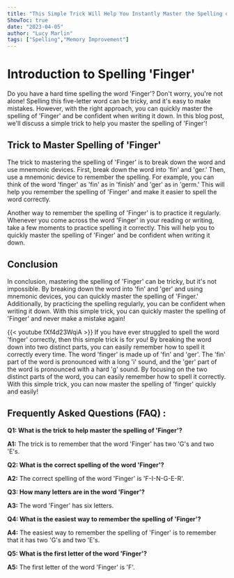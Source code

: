 ```yaml
---
title: "This Simple Trick Will Help You Instantly Master the Spelling of 'Finger'!"
ShowToc: true 
date: "2023-04-05"
author: "Lucy Marlin" 
tags: ["Spelling","Memory Improvement"]
---
```

# Introduction to Spelling 'Finger'

Do you have a hard time spelling the word 'Finger'? Don't worry, you're not alone! Spelling this five-letter word can be tricky, and it's easy to make mistakes. However, with the right approach, you can quickly master the spelling of 'Finger' and be confident when writing it down. In this blog post, we'll discuss a simple trick to help you master the spelling of 'Finger'!

## Trick to Master Spelling of 'Finger'

The trick to mastering the spelling of 'Finger' is to break down the word and use mnemonic devices. First, break down the word into 'fin' and 'ger.' Then, use a mnemonic device to remember the spelling. For example, you can think of the word 'finger' as 'fin' as in 'finish' and 'ger' as in 'germ.' This will help you remember the spelling of 'Finger' and make it easier to spell the word correctly.

Another way to remember the spelling of 'Finger' is to practice it regularly. Whenever you come across the word 'Finger' in your reading or writing, take a few moments to practice spelling it correctly. This will help you to quickly master the spelling of 'Finger' and be confident when writing it down.

## Conclusion

In conclusion, mastering the spelling of 'Finger' can be tricky, but it's not impossible. By breaking down the word into 'fin' and 'ger' and using mnemonic devices, you can quickly master the spelling of 'Finger.' Additionally, by practicing the spelling regularly, you can be confident when writing it down. With this simple trick, you can quickly master the spelling of 'Finger' and never make a mistake again!

{{< youtube fXf4d23WqiA >}} 
If you have ever struggled to spell the word 'finger' correctly, then this simple trick is for you! By breaking the word down into two distinct parts, you can easily remember how to spell it correctly every time. The word 'finger' is made up of 'fin' and 'ger'. The 'fin' part of the word is pronounced with a long 'i' sound, and the 'ger' part of the word is pronounced with a hard 'g' sound. By focusing on the two distinct parts of the word, you can easily remember how to spell it correctly. With this simple trick, you can now master the spelling of 'finger' quickly and easily!

## Frequently Asked Questions (FAQ) :
**Q1: What is the trick to help master the spelling of 'Finger'?**

**A1:** The trick is to remember that the word 'Finger' has two 'G's and two 'E's.

**Q2: What is the correct spelling of the word 'Finger'?**

**A2:** The correct spelling of the word 'Finger' is 'F-I-N-G-E-R'.

**Q3: How many letters are in the word 'Finger'?**

**A3:** The word 'Finger' has six letters.

**Q4: What is the easiest way to remember the spelling of 'Finger'?**

**A4:** The easiest way to remember the spelling of 'Finger' is to remember that it has two 'G's and two 'E's.

**Q5: What is the first letter of the word 'Finger'?**

**A5:** The first letter of the word 'Finger' is 'F'.





